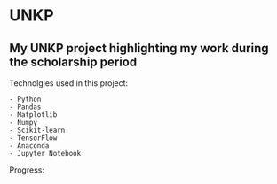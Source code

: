 # UNKP
## My UNKP project highlighting my work during the scholarship period


Technolgies used in this project:

	- Python
	- Pandas
	- Matplotlib
	- Numpy
	- Scikit-learn
	- TensorFlow
	- Anaconda
	- Jupyter Notebook

Progress:

